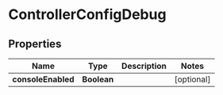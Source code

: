 # ControllerConfigDebug

## Properties
Name | Type | Description | Notes
------------ | ------------- | ------------- | -------------
**consoleEnabled** | **Boolean** |  |  [optional]

